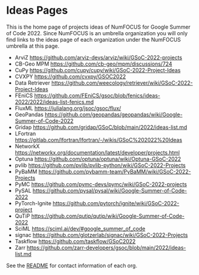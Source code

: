 # Ideas Pages

This is the home page of projects ideas of NumFOCUS for Google Summer of Code 2022.
Since NumFOCUS is an umbrella organization you will only find links to the ideas
page of each organization under the NumFOCUS umbrella at this page.

- ArviZ https://github.com/arviz-devs/arviz/wiki/GSoC-2022-projects
- CB-Geo MPM https://github.com/cb-geo/mpm/discussions/724
- CuPy https://github.com/cupy/cupy/wiki/GSoC-2022-Project-Ideas
- CVXPY https://github.com/cvxpy/GSOC2022
- Data Retriever https://github.com/weecology/retriever/wiki/GSoC-2022-Project-Ideas
- FEniCS https://github.com/FEniCS/gsoc/blob/fenics/ideas-2022/2022/ideas-list-fenics.md
- FluxML https://julialang.org/jsoc/gsoc/flux/
- GeoPandas https://github.com/geopandas/geopandas/wiki/Google-Summer-of-Code-2022
- Gridap https://github.com/gridap/GSoC/blob/main/2022/ideas-list.md
- LFortran https://gitlab.com/lfortran/lfortran/-/wikis/GSoC%202022%20Ideas
- NetworkX https://networkx.org/documentation/latest/developer/projects.html
- Optuna https://github.com/optuna/optuna/wiki/Optuna-GSoC-2022
- pvlib https://github.com/pvlib/pvlib-python/wiki/GSoC-2022-Projects
- PyBaMM https://github.com/pybamm-team/PyBaMM/wiki/GSoC-2022-Projects
- PyMC https://github.com/pymc-devs/pymc/wiki/GSoC-2022-projects
- PySAL https://github.com/pysal/pysal/wiki/Google-Summer-of-Code-2022
- PyTorch-Ignite https://github.com/pytorch/ignite/wiki/GSoC-2022-project
- QuTiP https://github.com/qutip/qutip/wiki/Google-Summer-of-Code-2022
- SciML https://sciml.ai/dev/#google_summer_of_code
- signac https://github.com/glotzerlab/signac/wiki/GSoC-2022-Projects
- Taskflow https://github.com/taskflow/GSoC2022
- Zarr https://github.com/zarr-developers/gsoc/blob/main/2022/ideas-list.md


See the [README](https://github.com/numfocus/gsoc/blob/master/README.md#organizations-confirmed-under-numfocus-umbrella) for contact information of each org.
